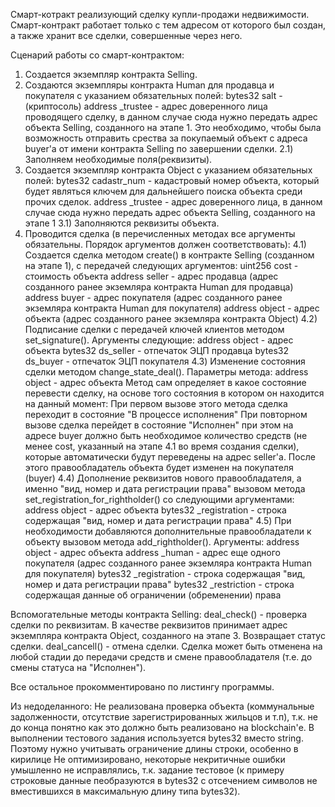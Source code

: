 Смарт-котракт реализующий сделку купли-продажи недвижимости. Смарт-контракт работает только	 с тем адресом от которого был создан, а также хранит все сделки, совершенные через него.	

Сценарий работы со смарт-контрактом:
1) Создается экземпляр контракта Selling. 
2) Создаются экземпляры контракта Human для продавца и покупателя с указанием обязательных полей:
	bytes32 salt - (криптосоль)
	address _trustee -	адрес доверенного лица проводящего сделку, в данном случае сюда нужно передать адрес объекта Selling, созданного на этапе 1. 
						Это необходимо, чтобы была возможность отправить срества за покупаемый объект с адреса buyer'а от имени контракта Selling по завершении сделки.
2.1) Заполняем необходимые поля(реквизиты).
3) Создается экземпляр контракта Object с указанием обязательных полей:
	bytes32 cadastr_num - кадастровый номер объекта, который будет являться ключем для дальнейшего поиска объекта среди прочих сделок. 
	address _trustee - адрес доверенного лица, в данном случае сюда нужно передать адрес объекта Selling, созданного на этапе 1 
3.1) Заполняются реквизиты объекта.
4) Проводится сделка (в перечисленных методах все аргументы обязательны. Порядок аргументов должен соответствовать):
4.1) Создается сделка методом create() в контракте Selling (созданном на этапе 1), с передачей следующих аргументов:
	uint256 cost - стоимость объекта
	address seller - адрес продавца (адрес созданного ранее экземляра контракта Human для продавца) 
	address buyer - адрес покупателя (адрес созданного ранее экземляра контракта Human для покупателя)
	address object - адрес объекта (адрес созданного ранее экземляра контракта Object)
4.2) Подписание сделки с передачей ключей клиентов методом set_signature(). Аргументы следующие:
	address object - адрес объекта
	bytes32 ds_seller - отпечаток ЭЦП продавца
	bytes32 ds_buyer - отпечаток ЭЦП покупателя
4.3) Изменение состояния сделки методом сhange_state_deal(). Параметры метода:
	address object - адрес объекта
	Метод сам определяет в какое состояние перевести сделку, на основе того состояния в котором он находится на данный момент:
	При первом вызове этого метода сделка переходит в состояние "В процессе исполнения"
	При повторном вызове сделка перейдет в состояние "Исполнен" при этом на адресе buyer должно быть необходимое количество средств (не менее cost, указанный на этапе 4.1 во время создания сделки), которые  автоматически будут переведены на адрес seller'а. После этого правообладатель объекта будет изменен на покупателя (buyer)
4.4) Дополнение реквизитов нового правообладателя, а именно "вид, номер и дата регистрации права" вызовом метода set_registration_for_rightholder() со следующими аргументами:
	address object - адрес объекта
	bytes32	_registration - строка содержащая "вид, номер и дата регистрации права"
4.5) При необходимости добавляются дополнительные правообладатели к объекту вызовом метода add_rightholder(). Аргументы:
	address object - адрес объекта
	address _human - адрес еще одного покупателя (адрес созданного ранее экземляра контракта Human для покупателя)
	bytes32 _registration - строка содержащая "вид, номер и дата регистрации права"
	bytes32 _restriction - строка содержащая данные об ограничении (обременении) права 

Вспомогательные методы контракта Selling:
deal_check() - проверка сделки по реквизитам. В качестве реквизитов принимает адрес экземпляра контракта Object, созданного на этапе 3. Возвращает статус сделки.
deal_cancell() - отмена сделки. Сделка может быть отменена на любой стадии до передачи средств и смене правообладателя (т.е. до смены статуса на "Исполнен").

Все остальное прокомментировано по листингу программы.


Из недоделанного:
Не реализована проверка объекта (коммунальные задолженности, отсутствие зарегистрированных жильцов и т.п), т.к. не до конца понятно как это должно быть реализовано на blockchain'е.
В выполнении тестового задания используется bytes32 вместо string. Поэтому нужно учитывать ограничение длины строки, особенно в кирилице
Не оптимизировано, некоторые некритичные ошибки умышленно не исправлялись, т.к. задание тестовое (к примеру строковые данные пеобразуются в bytes32 с отсечением символов не вместившихся в максимальную длину типа bytes32).

